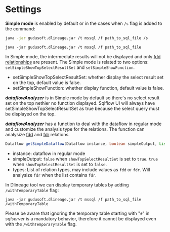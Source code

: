 # Settings

**Simple mode** is enabled by default or in the cases when `/s` flag is added to the command:

```bash
java -jar gudusoft.dlineage.jar /t mssql /f path_to_sql_file /s
```

```
java -jar gudusoft.dlineage.jar /t mssql /f path_to_sql_file
```

In Simple mode, the intermediate results will not be displayed and only [fdd relationships](../../../2.-concepts/data-lineage/dataflow/relations-generated-by-sqlflow.md#the-meaning-of-the-letter-in-fdd-fdr) are present. The Simple mode is related to two options: `setSimpleShowTopSelectResultSet` and `setSimpleShowFunction`.

* setSimpleShowTopSelectResultSet: whether display the select result set on the top, default value is false.
* setSimpleShowFunction: whether display function, default value is false.

_**dataflowAnalyzer**_ is in Simple mode by default so there's no select result set on the top nethier no function displayed. Sqlflow UI will always have setSimpleShowTopSelectResultSet as true because the select query must be displayed on the top.

_**dataflowAnalyzer**_ has a function to deal with the dataflow in regular mode and customize the analysis type for the relations. The function can analysize [fdd](../../../2.-concepts/data-lineage/dataflow/relations-generated-by-sqlflow.md#the-meaning-of-the-letter-in-fdd-fdr) and [fdr](../../../2.-concepts/data-lineage/dataflow/relations-generated-by-sqlflow.md#the-meaning-of-the-letter-in-fdd-fdr) relations.

```java
Dataflow getSimpleDataflow(Dataflow instance, boolean simpleOutput, List <String> types)
```

* instance: dataflow in regular mode&#x20;
* simpleOutput: `false` when `showTopSelectResultSet` is set to `true`. `true` when `showTopSelectResultSet` is set to `false`.
* types: List of relation types, may include values as `fdd` or `fdr`. Will analysize `fdr` when the list contains `fdr`.

In Dlineage tool we can display temporary tables by adding `/withTemporaryTable` flag:

```shell
java -jar gudusoft.dlineage.jar /t mssql /f path_to_sql_file /withTemporaryTable
```

Please be aware that ignoring the temporary table starting with "`#`" in _sqlserver_ is a mandatory behavior, therefore it cannot be displayed even with the `/withTemporaryTable` flag.
